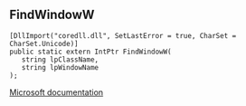 ## FindWindowW

```
[DllImport("coredll.dll", SetLastError = true, CharSet = CharSet.Unicode)]
public static extern IntPtr FindWindowW(
   string lpClassName,
   string lpWindowName
);
```

[Microsoft documentation](https://docs.microsoft.com/en-us/windows/win32/api/winuser/nf-winuser-findwindoww)
